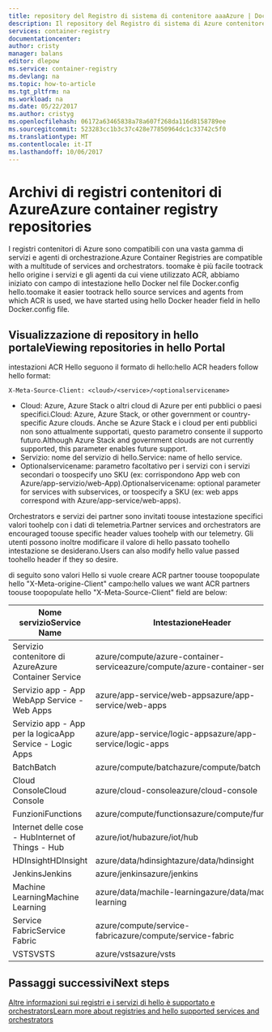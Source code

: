 ```yaml
---
title: repository del Registro di sistema di contenitore aaaAzure | Documenti Microsoft
description: Il repository del Registro di sistema di Azure contenitore toouse per le immagini Docker
services: container-registry
documentationcenter: 
author: cristy
manager: balans
editor: dlepow
ms.service: container-registry
ms.devlang: na
ms.topic: how-to-article
ms.tgt_pltfrm: na
ms.workload: na
ms.date: 05/22/2017
ms.author: cristyg
ms.openlocfilehash: 06172a63465838a78a607f268da116d8158789ee
ms.sourcegitcommit: 523283cc1b3c37c428e77850964dc1c33742c5f0
ms.translationtype: MT
ms.contentlocale: it-IT
ms.lasthandoff: 10/06/2017
---
```

# <a name="azure-container-registry-repositories"></a><span data-ttu-id="cc961-103">Archivi di registri contenitori di Azure</span><span class="sxs-lookup"><span data-stu-id="cc961-103">Azure container registry repositories</span></span>

<span data-ttu-id="cc961-104">I registri contenitori di Azure sono compatibili con una vasta gamma di servizi e agenti di orchestrazione.</span><span class="sxs-lookup"><span data-stu-id="cc961-104">Azure Container Registries are compatible with a multitude of services and orchestrators.</span></span> <span data-ttu-id="cc961-105">toomake è più facile tootrack hello origine i servizi e gli agenti da cui viene utilizzato ACR, abbiamo iniziato con campo di intestazione hello Docker nel file Docker.config hello.</span><span class="sxs-lookup"><span data-stu-id="cc961-105">toomake it easier tootrack hello source services and agents from which ACR is used, we have started using hello Docker header field in hello Docker.config file.</span></span>



## <a name="viewing-repositories-in-hello-portal"></a><span data-ttu-id="cc961-106">Visualizzazione di repository in hello portale</span><span class="sxs-lookup"><span data-stu-id="cc961-106">Viewing repositories in hello Portal</span></span>

<span data-ttu-id="cc961-107">intestazioni ACR Hello seguono il formato di hello:</span><span class="sxs-lookup"><span data-stu-id="cc961-107">hello ACR headers follow hello format:</span></span>
```
X-Meta-Source-Client: <cloud>/<service>/<optionalservicename>
```

* <span data-ttu-id="cc961-108">Cloud: Azure, Azure Stack o altri cloud di Azure per enti pubblici o paesi specifici.</span><span class="sxs-lookup"><span data-stu-id="cc961-108">Cloud: Azure, Azure Stack, or other government or country-specific Azure clouds.</span></span> <span data-ttu-id="cc961-109">Anche se Azure Stack e i cloud per enti pubblici non sono attualmente supportati, questo parametro consente il supporto futuro.</span><span class="sxs-lookup"><span data-stu-id="cc961-109">Although Azure Stack and government clouds are not currently supported, this parameter enables future support.</span></span>
* <span data-ttu-id="cc961-110">Servizio: nome del servizio di hello.</span><span class="sxs-lookup"><span data-stu-id="cc961-110">Service: name of hello service.</span></span>
* <span data-ttu-id="cc961-111">Optionalservicename: parametro facoltativo per i servizi con i servizi secondari o toospecify uno SKU (ex: corrispondono App web con Azure/app-servizio/web-App).</span><span class="sxs-lookup"><span data-stu-id="cc961-111">Optionalservicename: optional parameter for services with subservices, or toospecify a SKU (ex: web apps correspond with Azure/app-service/web-apps).</span></span>

<span data-ttu-id="cc961-112">Orchestrators e servizi dei partner sono invitati toouse intestazione specifici valori toohelp con i dati di telemetria.</span><span class="sxs-lookup"><span data-stu-id="cc961-112">Partner services and orchestrators are encouraged toouse specific header values toohelp with our telemetry.</span></span> <span data-ttu-id="cc961-113">Gli utenti possono inoltre modificare il valore di hello passato toohello intestazione se desiderano.</span><span class="sxs-lookup"><span data-stu-id="cc961-113">Users can also modify hello value passed toohello header if they so desire.</span></span>

<span data-ttu-id="cc961-114">di seguito sono valori Hello si vuole creare ACR partner toouse toopopulate hello "X-Meta-origine-Client" campo:</span><span class="sxs-lookup"><span data-stu-id="cc961-114">hello values we want ACR partners toouse toopopulate hello "X-Meta-Source-Client" field are below:</span></span>

| <span data-ttu-id="cc961-115">Nome servizio</span><span class="sxs-lookup"><span data-stu-id="cc961-115">Service Name</span></span>              | <span data-ttu-id="cc961-116">Intestazione</span><span class="sxs-lookup"><span data-stu-id="cc961-116">Header</span></span>                                |
| ------------------------- | ------------------------------------- |
| <span data-ttu-id="cc961-117">Servizio contenitore di Azure</span><span class="sxs-lookup"><span data-stu-id="cc961-117">Azure Container Service</span></span>   | <span data-ttu-id="cc961-118">azure/compute/azure-container-service</span><span class="sxs-lookup"><span data-stu-id="cc961-118">azure/compute/azure-container-service</span></span> |
| <span data-ttu-id="cc961-119">Servizio app - App Web</span><span class="sxs-lookup"><span data-stu-id="cc961-119">App Service - Web Apps</span></span>    | <span data-ttu-id="cc961-120">azure/app-service/web-apps</span><span class="sxs-lookup"><span data-stu-id="cc961-120">azure/app-service/web-apps</span></span>            |
| <span data-ttu-id="cc961-121">Servizio app - App per la logica</span><span class="sxs-lookup"><span data-stu-id="cc961-121">App Service - Logic Apps</span></span>  | <span data-ttu-id="cc961-122">azure/app-service/logic-apps</span><span class="sxs-lookup"><span data-stu-id="cc961-122">azure/app-service/logic-apps</span></span>          |
| <span data-ttu-id="cc961-123">Batch</span><span class="sxs-lookup"><span data-stu-id="cc961-123">Batch</span></span>                     | <span data-ttu-id="cc961-124">azure/compute/batch</span><span class="sxs-lookup"><span data-stu-id="cc961-124">azure/compute/batch</span></span>                   |
| <span data-ttu-id="cc961-125">Cloud Console</span><span class="sxs-lookup"><span data-stu-id="cc961-125">Cloud Console</span></span>             | <span data-ttu-id="cc961-126">azure/cloud-console</span><span class="sxs-lookup"><span data-stu-id="cc961-126">azure/cloud-console</span></span>                   |
| <span data-ttu-id="cc961-127">Funzioni</span><span class="sxs-lookup"><span data-stu-id="cc961-127">Functions</span></span>                 | <span data-ttu-id="cc961-128">azure/compute/functions</span><span class="sxs-lookup"><span data-stu-id="cc961-128">azure/compute/functions</span></span>               |
| <span data-ttu-id="cc961-129">Internet delle cose - Hub</span><span class="sxs-lookup"><span data-stu-id="cc961-129">Internet of Things - Hub</span></span>  | <span data-ttu-id="cc961-130">azure/iot/hub</span><span class="sxs-lookup"><span data-stu-id="cc961-130">azure/iot/hub</span></span>                         |
| <span data-ttu-id="cc961-131">HDInsight</span><span class="sxs-lookup"><span data-stu-id="cc961-131">HDInsight</span></span>                 | <span data-ttu-id="cc961-132">azure/data/hdinsight</span><span class="sxs-lookup"><span data-stu-id="cc961-132">azure/data/hdinsight</span></span>                  |
| <span data-ttu-id="cc961-133">Jenkins</span><span class="sxs-lookup"><span data-stu-id="cc961-133">Jenkins</span></span>                   | <span data-ttu-id="cc961-134">azure/jenkins</span><span class="sxs-lookup"><span data-stu-id="cc961-134">azure/jenkins</span></span>                         |
| <span data-ttu-id="cc961-135">Machine Learning</span><span class="sxs-lookup"><span data-stu-id="cc961-135">Machine Learning</span></span>          | <span data-ttu-id="cc961-136">azure/data/machile-learning</span><span class="sxs-lookup"><span data-stu-id="cc961-136">azure/data/machile-learning</span></span>           |
| <span data-ttu-id="cc961-137">Service Fabric</span><span class="sxs-lookup"><span data-stu-id="cc961-137">Service Fabric</span></span>            | <span data-ttu-id="cc961-138">azure/compute/service-fabric</span><span class="sxs-lookup"><span data-stu-id="cc961-138">azure/compute/service-fabric</span></span>          |
| <span data-ttu-id="cc961-139">VSTS</span><span class="sxs-lookup"><span data-stu-id="cc961-139">VSTS</span></span>                      | <span data-ttu-id="cc961-140">azure/vsts</span><span class="sxs-lookup"><span data-stu-id="cc961-140">azure/vsts</span></span>                            |


## <a name="next-steps"></a><span data-ttu-id="cc961-141">Passaggi successivi</span><span class="sxs-lookup"><span data-stu-id="cc961-141">Next steps</span></span>
[<span data-ttu-id="cc961-142">Altre informazioni sui registri e i servizi di hello è supportato e orchestrators</span><span class="sxs-lookup"><span data-stu-id="cc961-142">Learn more about registries and hello supported services and orchestrators</span></span>](container-registry-intro.md)
